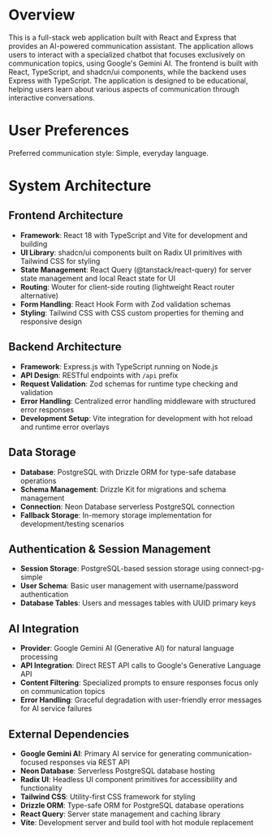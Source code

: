 # Overview

This is a full-stack web application built with React and Express that provides an AI-powered communication assistant. The application allows users to interact with a specialized chatbot that focuses exclusively on communication topics, using Google's Gemini AI. The frontend is built with React, TypeScript, and shadcn/ui components, while the backend uses Express with TypeScript. The application is designed to be educational, helping users learn about various aspects of communication through interactive conversations.

# User Preferences

Preferred communication style: Simple, everyday language.

# System Architecture

## Frontend Architecture
- **Framework**: React 18 with TypeScript and Vite for development and building
- **UI Library**: shadcn/ui components built on Radix UI primitives with Tailwind CSS for styling
- **State Management**: React Query (@tanstack/react-query) for server state management and local React state for UI
- **Routing**: Wouter for client-side routing (lightweight React router alternative)
- **Form Handling**: React Hook Form with Zod validation schemas
- **Styling**: Tailwind CSS with CSS custom properties for theming and responsive design

## Backend Architecture
- **Framework**: Express.js with TypeScript running on Node.js
- **API Design**: RESTful endpoints with `/api` prefix
- **Request Validation**: Zod schemas for runtime type checking and validation
- **Error Handling**: Centralized error handling middleware with structured error responses
- **Development Setup**: Vite integration for development with hot reload and runtime error overlays

## Data Storage
- **Database**: PostgreSQL with Drizzle ORM for type-safe database operations
- **Schema Management**: Drizzle Kit for migrations and schema management
- **Connection**: Neon Database serverless PostgreSQL connection
- **Fallback Storage**: In-memory storage implementation for development/testing scenarios

## Authentication & Session Management
- **Session Storage**: PostgreSQL-based session storage using connect-pg-simple
- **User Schema**: Basic user management with username/password authentication
- **Database Tables**: Users and messages tables with UUID primary keys

## AI Integration
- **Provider**: Google Gemini AI (Generative AI) for natural language processing
- **API Integration**: Direct REST API calls to Google's Generative Language API
- **Content Filtering**: Specialized prompts to ensure responses focus only on communication topics
- **Error Handling**: Graceful degradation with user-friendly error messages for AI service failures

## External Dependencies

- **Google Gemini AI**: Primary AI service for generating communication-focused responses via REST API
- **Neon Database**: Serverless PostgreSQL database hosting
- **Radix UI**: Headless UI component primitives for accessibility and functionality
- **Tailwind CSS**: Utility-first CSS framework for styling
- **Drizzle ORM**: Type-safe ORM for PostgreSQL database operations
- **React Query**: Server state management and caching library
- **Vite**: Development server and build tool with hot module replacement